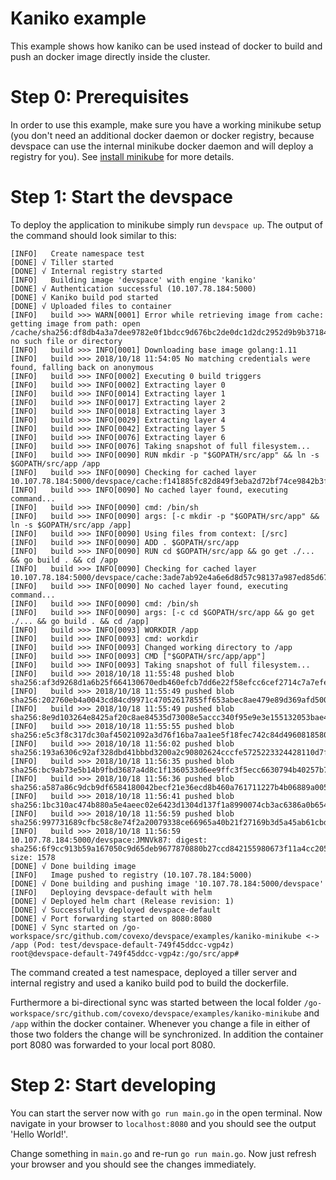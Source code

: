 # Kaniko example

This example shows how kaniko can be used instead of docker to build and push an docker image directly inside the cluster.   

# Step 0: Prerequisites

In order to use this example, make sure you have a working minikube setup (you don't need an additional docker daemon or docker registry, because devspace can use the internal minikube docker daemon and will deploy a registry for you). See [install minikube](https://kubernetes.io/docs/tasks/tools/install-minikube/) for more details.

# Step 1: Start the devspace

To deploy the application to minikube simply run `devspace up`. The output of the command should look similar to this: 

```
[INFO]   Create namespace test
[DONE] √ Tiller started
[DONE] √ Internal registry started
[INFO]   Building image 'devspace' with engine 'kaniko'
[DONE] √ Authentication successful (10.107.78.184:5000)
[DONE] √ Kaniko build pod started
[DONE] √ Uploaded files to container
[INFO]   build >>> WARN[0001] Error while retrieving image from cache: getting image from path: open /cache/sha256:df8db4a3a7dee9782e0f1bdcc9d676bc2de0dc1d2dc2952d9b9b3718445b1455: no such file or directory
[INFO]   build >>> INFO[0001] Downloading base image golang:1.11
[INFO]   build >>> 2018/10/18 11:54:05 No matching credentials were found, falling back on anonymous
[INFO]   build >>> INFO[0002] Executing 0 build triggers
[INFO]   build >>> INFO[0002] Extracting layer 0
[INFO]   build >>> INFO[0014] Extracting layer 1
[INFO]   build >>> INFO[0017] Extracting layer 2
[INFO]   build >>> INFO[0018] Extracting layer 3
[INFO]   build >>> INFO[0029] Extracting layer 4
[INFO]   build >>> INFO[0042] Extracting layer 5
[INFO]   build >>> INFO[0076] Extracting layer 6
[INFO]   build >>> INFO[0076] Taking snapshot of full filesystem...
[INFO]   build >>> INFO[0090] RUN mkdir -p "$GOPATH/src/app" && ln -s $GOPATH/src/app /app
[INFO]   build >>> INFO[0090] Checking for cached layer 10.107.78.184:5000/devspace/cache:f141885fc82d849f3eba2d72bf74ce9842b3f9874ef5b003dd9b846726ee46b4...
[INFO]   build >>> INFO[0090] No cached layer found, executing command...
[INFO]   build >>> INFO[0090] cmd: /bin/sh
[INFO]   build >>> INFO[0090] args: [-c mkdir -p "$GOPATH/src/app" && ln -s $GOPATH/src/app /app]
[INFO]   build >>> INFO[0090] Using files from context: [/src]
[INFO]   build >>> INFO[0090] ADD . $GOPATH/src/app
[INFO]   build >>> INFO[0090] RUN cd $GOPATH/src/app && go get ./... && go build . && cd /app
[INFO]   build >>> INFO[0090] Checking for cached layer 10.107.78.184:5000/devspace/cache:3ade7ab92e4a6e6d8d57c98137a987ed85d67ba1446c2d92be842d14dd44ea67...
[INFO]   build >>> INFO[0090] No cached layer found, executing command...
[INFO]   build >>> INFO[0090] cmd: /bin/sh
[INFO]   build >>> INFO[0090] args: [-c cd $GOPATH/src/app && go get ./... && go build . && cd /app]
[INFO]   build >>> INFO[0093] WORKDIR /app
[INFO]   build >>> INFO[0093] cmd: workdir
[INFO]   build >>> INFO[0093] Changed working directory to /app
[INFO]   build >>> INFO[0093] CMD ["$GOPATH/src/app/app"]
[INFO]   build >>> INFO[0093] Taking snapshot of full filesystem...
[INFO]   build >>> 2018/10/18 11:55:48 pushed blob sha256:af3d9268d1a6b25f664130670edb460efcb7dd6e22f58efcc6cef2714c7a7efe
[INFO]   build >>> 2018/10/18 11:55:49 pushed blob sha256:202760eb4a0043cd84cd9971c47052617855ff653abec8ae479e89d369afd500
[INFO]   build >>> 2018/10/18 11:55:49 pushed blob sha256:8e9d103264e8425af20c8ae84535d73008e5accc340f95e9e3e155132053bae4
[INFO]   build >>> 2018/10/18 11:55:55 pushed blob sha256:e5c3f8c317dc30af45021092a3d76f16ba7aa1ee5f18fec742c84d4960818580
[INFO]   build >>> 2018/10/18 11:56:02 pushed blob sha256:193a6306c92af328dbd41bbbd3200a2c90802624cccfe5725223324428110d7f
[INFO]   build >>> 2018/10/18 11:56:35 pushed blob sha256:bc9ab73e5b14b9fbd3687a4d8c1f1360533d6ee9ffc3f5ecc6630794b40257b7
[INFO]   build >>> 2018/10/18 11:56:36 pushed blob sha256:a587a86c9dcb9df6584180042becf21e36ecd8b460a761711227b4b06889a005
[INFO]   build >>> 2018/10/18 11:56:41 pushed blob sha256:1bc310ac474b880a5e4aeec02e6423d1304d137f1a8990074cb3ac6386a0b654
[INFO]   build >>> 2018/10/18 11:56:59 pushed blob sha256:997731689cfbc58c8e74f2a20079338ce66965a40b21f27169b3d5a45ab61cbd
[INFO]   build >>> 2018/10/18 11:56:59 10.107.78.184:5000/devspace:JMNVk87: digest: sha256:6f9cc913b59a167050c9d65deb9677870880b27ccd842155980673f11a4cc205 size: 1578
[DONE] √ Done building image
[INFO]   Image pushed to registry (10.107.78.184:5000)
[DONE] √ Done building and pushing image '10.107.78.184:5000/devspace'
[INFO]   Deploying devspace-default with helm
[DONE] √ Deployed helm chart (Release revision: 1)
[DONE] √ Successfully deployed devspace-default
[DONE] √ Port forwarding started on 8080:8080
[DONE] √ Sync started on /go-workspace/src/github.com/covexo/devspace/examples/kaniko-minikube <-> /app (Pod: test/devspace-default-749f45ddcc-vgp4z)
root@devspace-default-749f45ddcc-vgp4z:/go/src/app#
```

The command created a test namespace, deployed a tiller server and internal registry and used a kaniko build pod to build the dockerfile.  

Furthermore a bi-directional sync was started between the local folder `/go-workspace/src/github.com/covexo/devspace/examples/kaniko-minikube` and `/app` within the docker container. Whenever you change a file in either of those two folders the change will be synchronized. In addition the container port 8080 was forwarded to your local port 8080.  

# Step 2: Start developing

You can start the server now with `go run main.go` in the open terminal. Now navigate in your browser to `localhost:8080` and you should see the output 'Hello World!'.  

Change something in `main.go` and re-run `go run main.go`. Now just refresh your browser and you should see the changes immediately.  
